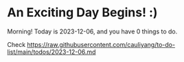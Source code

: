 # An Exciting Day Begins! :)

Morning! Today is 2023-12-06, and you have 0 things to do.

Check https://raw.githubusercontent.com/cauliyang/to-do-list/main/todos/2023-12-06.md